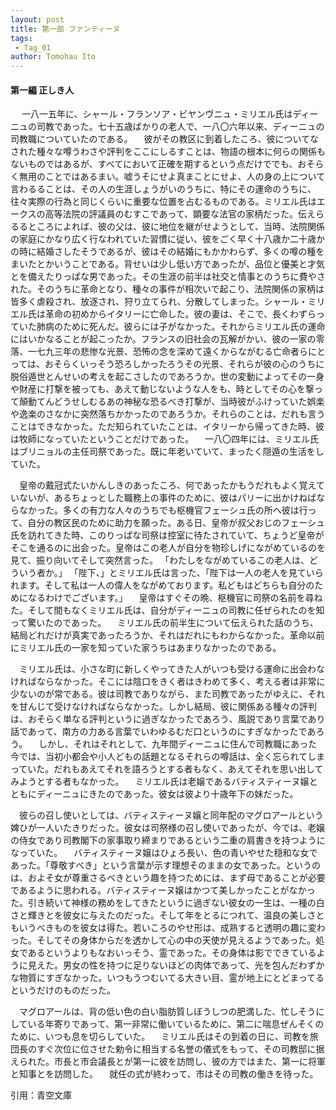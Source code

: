 ```yaml
---
layout: post
title: 第一部 ファンティーヌ
tags:
 - Tag_01
author: Tomohau Ito
---
```


#### 第一編  正しき人  

　  一八一五年に、シャール・フランソア・ビヤンヴニュ・ミリエル氏はディーニュの司教であった。七十五歳ばかりの老人で、一八〇六年以来、ディーニュの司教職についていたのである。
　彼がその教区に到着したころ、彼についてなされた種々な噂うわさや評判をここにしるすことは、物語の根本に何らの関係もないものではあるが、すべてにおいて正確を期するという点だけででも、おそらく無用のことではあるまい。嘘うそにせよ真まことにせよ、人の身の上について言わるることは、その人の生涯しょうがいのうちに、特にその運命のうちに、往々実際の行為と同じくらいに重要な位置を占むるものである。ミリエル氏はエークスの高等法院の評議員のむすこであって、顕要な法官の家柄だった。伝えらるるところによれば、彼の父は、彼に地位を継がせようとして、当時、法院関係の家庭にかなり広く行なわれていた習慣に従い、彼をごく早く十八歳か二十歳かの時に結婚さしたそうであるが、彼はその結婚にもかかわらず、多くの噂の種をまいたとかいうことである。背せいは少し低い方であったが、品位と優美と才気とを備えたりっぱな男であった。その生涯の前半は社交と情事とのうちに費やされた。そのうちに革命となり、種々の事件が相次いで起こり、法院関係の家柄は皆多く虐殺され、放逐され、狩り立てられ、分散してしまった。シャール・ミリエル氏は革命の初めからイタリーに亡命した。彼の妻は、そこで、長くわずらっていた肺病のために死んだ。彼らには子がなかった。それからミリエル氏の運命にはいかなることが起こったか。フランスの旧社会の瓦解がかい、彼の一家の零落、一七九三年の悲惨な光景、恐怖の念を深めて遠くからながむる亡命者らにとっては、おそらくいっそう恐ろしかったろうその光景、それらが彼の心のうちに脱俗遁世とんせいの考えを起こさしたのであろうか。世の変動によってその一身や財産に打撃を被っても、あえて動じないような人をも、時としてその心を撃って顛動てんどうせしむるあの神秘な恐るべき打撃が、当時彼がふけっていた娯楽や逸楽のさなかに突然落ちかかったのであろうか。それらのことは、だれも言うことはできなかった。ただ知られていたことは、イタリーから帰ってきた時、彼は牧師になっていたということだけであった。
　一八〇四年には、ミリエル氏はブリニョルの主任司祭であった。既に年老いていて、まったく隠遁の生活をしていた。  

　皇帝の戴冠式たいかんしきのあったころ、何であったかもうだれもよく覚えていないが、あるちょっとした職務上の事件のために、彼はパリーに出かけねばならなかった。多くの有力な人々のうちでも枢機官フェーシュ氏の所へ彼は行って、自分の教区民のために助力を願った。ある日、皇帝が叔父おじのフェーシュ氏を訪れてきた時、このりっぱな司祭は控室に待たされていて、ちょうど皇帝がそこを通るのに出会った。皇帝はこの老人が自分を物珍しげにながめているのを見て、振り向いてそして突然言った。
「わたしをながめているこの老人は、どういう者か。」
「陛下、」とミリエル氏は言った、「陛下は一人の老人を見ていられます。そして私は一人の偉人をながめております。私どもはどちらも自分のためになるわけでございます。」
　皇帝はすぐその晩、枢機官に司祭の名前を尋ねた。そして間もなくミリエル氏は、自分がディーニュの司教に任ぜられたのを知って驚いたのであった。
　ミリエル氏の前半生について伝えられた話のうち、結局どれだけが真実であったろうか、それはだれにもわからなかった。革命以前にミリエル氏の一家を知っていた家うちはあまりなかったのである。  

　ミリエル氏は、小さな町に新しくやってきた人がいつも受ける運命に出会わなければならなかった。そこには陰口をきく者はきわめて多く、考える者は非常に少ないのが常である。彼は司教でありながら、また司教であったがゆえに、それを甘んじて受けなければならなかった。しかし結局、彼に関係ある種々の評判は、おそらく単なる評判というに過ぎなかったであろう、風説であり言葉であり話であって、南方の力ある言葉でいわゆるむだ口というのにすぎなかったであろう。
　しかし、それはそれとして、九年間ディーニュに住んで司教職にあった今では、当初小都会や小人どもの話題となるそれらの噂話は、全く忘られてしまっていた。だれもあえてそれを語ろうとする者もなく、あえてそれを思い出してみようとする者もなかった。
　ミリエル氏は老嬢であるバティスティーヌ嬢とともにディーニュにきたのであった。彼女は彼より十歳年下の妹だった。  

　彼らの召し使いとしては、バティスティーヌ嬢と同年配のマグロアールという婢ひが一人いたきりだった。彼女は司祭様の召し使いであったが、今では、老嬢の侍女であり司教閣下の家事取り締まりであるという二重の肩書きを持つようになっていた。
　バティスティーヌ嬢はひょろ長い、色の青いやせた穏和な女であった。「尊敬すべき」という言葉が示す理想そのままの女であった。というのは、およそ女が尊重さるべきという趣を持つためには、まず母であることが必要であるように思われる。バティスティーヌ嬢はかつて美しかったことがなかった。引き続いて神様の務めをしてきたというに過ぎない彼女の一生は、一種の白さと輝きとを彼女に与えたのだった。そして年をとるにつれて、温良の美しさともいうべきものを彼女は得た。若いころのやせ形は、成熟すると透明の趣に変わった。そしてその身体からだを透かして心の中の天使が見えるようであった。処女であるというよりもなおいっそう、霊であった。その身体は影でできているように見えた。男女の性を持つに足りないほどの肉体であって、光を包んだわずかな物質にすぎなかった。いつもうつむいてる大きい目、霊が地上にとどまってるというだけのものだった。  

　マグロアールは、背の低い色の白い脂肪質しぼうしつの肥満した、忙しそうにしている年寄りであって、第一非常に働いているために、第二に喘息ぜんそくのために、いつも息を切らしていた。
　ミリエル氏はその到着の日に、司教を旅団長のすぐ次位に位させた勅令に相当する名誉の儀式をもって、その司教邸に据えられた。市長と市会議長とが第一に彼を訪問し、彼の方ではまた、第一に将軍と知事とを訪問した。
　就任の式が終わって、市はその司教の働きを待った。  

引用：青空文庫

